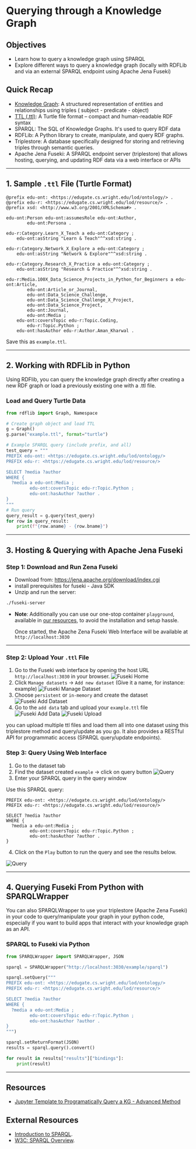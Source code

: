 # Querying through a Knowledge Graph

## Objectives

- Learn how to query a knowledge graph using SPARQL
- Explore different ways to query a knowledge graph (locally with RDFLib and via an external SPARQL endpoint using Apache Jena Fuseki)

## Quick Recap

- [Knowledge Graph](../01-graphs/graphs.md#directed-graph): A structured representation of entities and relationships using triples ( subject - predicate - object)
- [TTL (.ttl)](../01-graphs/graphs-ttl.md): A Turtle file format – compact and human-readable RDF syntax
- SPARQL: The SQL of Knowledge Graphs. It's used to query RDF data
- RDFLib: A Python library to create, manipulate, and query RDF graphs.
- Triplestore: A database specifically designed for storing and retrieving triples through semantic queries.
- Apache Jena Fuseki: A SPARQL endpoint server (triplestore) that allows hosting, querying, and updating RDF data via a web interface or APIs

---

## 1. Sample `.ttl` File (Turtle Format)

```ttl
@prefix edu-ont: <https://edugate.cs.wright.edu/lod/ontology/> .
@prefix edu-r: <https://edugate.cs.wright.edu/lod/resource/> .
@prefix xsd: <http://www.w3.org/2001/XMLSchema#> .

edu-ont:Person edu-ont:assumesRole edu-ont:Author,
        edu-ont:Persona .

edu-r:Category.Learn_X_Teach a edu-ont:Category ;
    edu-ont:asString "Learn & Teach"^^xsd:string .

edu-r:Category.Network_X_Explore a edu-ont:Category ;
    edu-ont:asString "Network & Explore"^^xsd:string .

edu-r:Category.Research_X_Practice a edu-ont:Category ;
    edu-ont:asString "Research & Practice"^^xsd:string .

edu-r:Media.100X_Data_Science_Projects_in_Python_for_Beginners a edu-ont:Article,
        edu-ont:Article_or_Journal,
        edu-ont:Data_Science_Challenge,
        edu-ont:Data_Science_Challenge_X_Project,
        edu-ont:Data_Science_Project,
        edu-ont:Journal,
        edu-ont:Media ;
    edu-ont:coversTopic edu-r:Topic.Coding,
        edu-r:Topic.Python ;
    edu-ont:hasAuthor edu-r:Author.Aman_Kharwal .
```

Save this as `example.ttl`.

---

## 2. Working with RDFLib in Python

Using RDFlib, you can query the knowledge graph directly after creating a new RDF graph or load a previously existing one with a .ttl file.

### Load and Query Turtle Data

```python
from rdflib import Graph, Namespace

# Create graph object and load TTL
g = Graph()
g.parse("example.ttl", format="turtle")

# Example SPARQL query (include prefix, and all)
test_query = """
PREFIX edu-ont: <https://edugate.cs.wright.edu/lod/ontology/>
PREFIX edu-r: <https://edugate.cs.wright.edu/lod/resource/>

SELECT ?media ?author
WHERE {
  ?media a edu-ont:Media ;
         edu-ont:coversTopic edu-r:Topic.Python ;
         edu-ont:hasAuthor ?author .
}
"""
# Run query
query_result = g.query(test_query)
for row in query_result:
    print(f"{row.aname} - {row.bname}")
```

---

## 3. Hosting & Querying with Apache Jena Fuseki

### Step 1: Download and Run Zena Fuseki

- Download from: https://jena.apache.org/download/index.cgi
- install prerequisites for fuseki - Java SDK
- Unzip and run the server:

```bash
./fuseki-server
```

- **Note**: Additionally you can use our one-stop container `playground`, available in [our resources](../../resources/playground_startup.md), to avoid the installation and setup hassle.

  Once started, the Apache Zena Fuseki Web Interface will be available at `http://localhost:3030`

---

### Step 2: Upload Your `.ttl` File

1. Go to the Fuseki web interface by opening the host URL `http://localhost:3030` in your browser.
   ![Fuseki Home](../../pngs/fuseki-home.png)
2. Click `Manage datasets` → `Add new dataset` (Give it a name, for instance: example)
   ![Fuseki Manage Dataset](../../pngs/fuseki-manage-dataset.png)
3. Choose `persistent` or `in-memory` and create the dataset
   ![Fuseki Add Dataset](../../pngs/fuseki-add-dataset.png)
4. Go to the `add data` tab and upload your `example.ttl` file
   ![Fuseki Add Data](../../pngs/fudeki-upload-1.png)
   ![Fuseki Upload](../../pngs/fudeki-upload-2.png)

you can upload multiple ttl files and load them all into one dataset using this triplestore method and query/update as you go. It also provides a RESTful API for programmatic access (SPARQL query/update endpoints).

### Step 3: Query Using Web Interface

1. Go to the dataset tab
2. Find the dataset created `example` → click on query button
   ![Query](../../pngs/fudeki-query-1.png)
3. Enter your SPARQL query in the query window

Use this SPARQL query:

```sparql
PREFIX edu-ont: <https://edugate.cs.wright.edu/lod/ontology/>
PREFIX edu-r: <https://edugate.cs.wright.edu/lod/resource/>

SELECT ?media ?author
WHERE {
  ?media a edu-ont:Media ;
         edu-ont:coversTopic edu-r:Topic.Python ;
         edu-ont:hasAuthor ?author .
}
```

4. Click on the `Play` button to run the query and see the results below.

![Query](../../pngs/fudeki-query-2.png)

---

## 4. Querying Fuseki From Python with SPARQLWrapper

You can also SPARQLWrapper to use your triplestore (Apache Zena Fuseki) in your code to query/manipulate your graph in your python code, especially if you want to build apps that interact with your knowledge graph as an API.

### SPARQL to Fuseki via Python

```python
from SPARQLWrapper import SPARQLWrapper, JSON

sparql = SPARQLWrapper("http://localhost:3030/example/sparql")

sparql.setQuery("""
PREFIX edu-ont: <https://edugate.cs.wright.edu/lod/ontology/>
PREFIX edu-r: <https://edugate.cs.wright.edu/lod/resource/>

SELECT ?media ?author
WHERE {
  ?media a edu-ont:Media ;
         edu-ont:coversTopic edu-r:Topic.Python ;
         edu-ont:hasAuthor ?author .
}
""")

sparql.setReturnFormat(JSON)
results = sparql.query().convert()

for result in results["results"]["bindings"]:
    print(result)
```

---

## Resources
 - [Jupyter Template to Programatically Query a KG - Advanced Method](../../resources/programatically-querying-a-knowledge-graph.ipynb)

## External Resources

- [Introduction to SPARQL](https://rdflib.readthedocs.io/en/stable/intro_to_sparql.html).
- [W3C: SPARQL Overview](https://www.w3.org/TR/sparql11-overview/).
